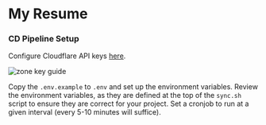 # My Resume

### CD Pipeline Setup

Configure Cloudflare API keys [here](https://dash.cloudflare.com/profile/api-tokens).

![zone key guide](https://trentwil.es/a/Q45icXd1uA.png)

Copy the `.env.example` to `.env` and set up the environment variables. Review the environment variables, as they are defined at the top of the `sync.sh` script to ensure they are correct for your project. Set a cronjob to run at a given interval (every 5-10 minutes will suffice).